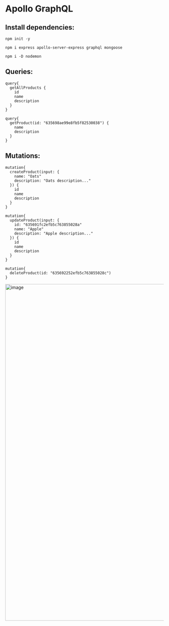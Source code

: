 
# Apollo GraphQL

## Install dependencies:
```npm init -y```

```npm i express apollo-server-express graphql mongoose```

```npm i -D nodemon```

## Queries:
```
query{
  getAllProducts {
    id
    name
    description
  }
}
```
```
query{
  getProduct(id: "635698ae99e8fb5f82530038") {
    name
    description
  }
}
```
## Mutations:
```
mutation{
  createProduct(input: {
    name: "Oats"
    description: "Oats description..."
  }) {
    id
    name
    description
  }
}
```
```
mutation{
  updateProduct(input: {
    id: "635691fc2efb5c763855028a"
    name: "Apple"
    description: "Apple description..."
  }) {
    id
    name
    description
  }
}
```
```
mutation{
  deleteProduct(id: "635692252efb5c763855028c")
}
```

<img width="1072" alt="image" src="https://user-images.githubusercontent.com/45378000/197872790-1349410f-6270-4fc6-a64b-c89c4ffeb3b7.png">



